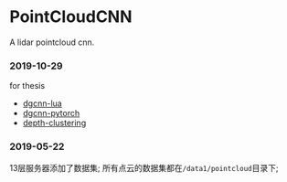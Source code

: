 # PointCloudCNN
A lidar pointcloud cnn.



### 2019-10-29
for thesis
- [dgcnn-lua](https://github.com/muhanzhang/DGCNN)
- [dgcnn-pytorch](https://github.com/muhanzhang/pytorch_DGCNN)
- [depth-clustering](https://github.com/PRBonn/depth_clustering)

### 2019-05-22
13层服务器添加了数据集;
所有点云的数据集都在`/data1/pointcloud`目录下;
